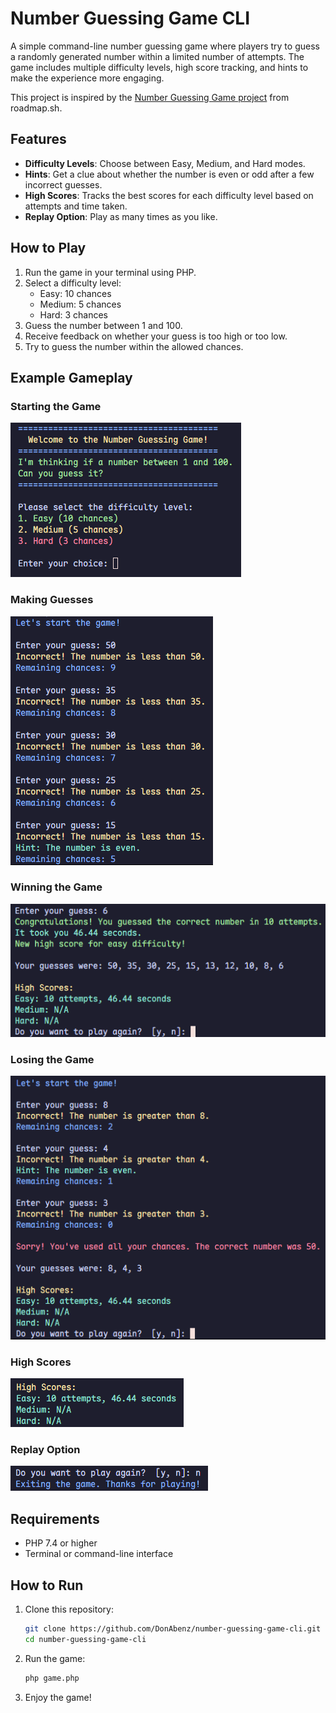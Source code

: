 # Number Guessing Game CLI

A simple command-line number guessing game where players try to guess a randomly generated number within a limited number of attempts. The game includes multiple difficulty levels, high score tracking, and hints to make the experience more engaging.

This project is inspired by the [Number Guessing Game project](https://roadmap.sh/projects/number-guessing-game) from roadmap.sh.

## Features

- **Difficulty Levels**: Choose between Easy, Medium, and Hard modes.
- **Hints**: Get a clue about whether the number is even or odd after a few incorrect guesses.
- **High Scores**: Tracks the best scores for each difficulty level based on attempts and time taken.
- **Replay Option**: Play as many times as you like.

## How to Play

1. Run the game in your terminal using PHP.
2. Select a difficulty level:
   - Easy: 10 chances
   - Medium: 5 chances
   - Hard: 3 chances
3. Guess the number between 1 and 100.
4. Receive feedback on whether your guess is too high or too low.
5. Try to guess the number within the allowed chances.

## Example Gameplay

### Starting the Game
![Starting the Game](assets/starting_the_game.png)

### Making Guesses
![Making Guesses](assets/making_guesses.png)

### Winning the Game
![Winning the Game](assets/winning_the_game.png)

### Losing the Game
![Losing the Game](assets/losing_the_game.png)

### High Scores
![High Scores](assets/high_scores.png)

### Replay Option
![Replay Option](assets/replay_option.png)

## Requirements

- PHP 7.4 or higher
- Terminal or command-line interface

## How to Run

1. Clone this repository:
   ```bash
   git clone https://github.com/DonAbenz/number-guessing-game-cli.git
   cd number-guessing-game-cli
   ```
2. Run the game:
   ```bash
   php game.php
   ```
3. Enjoy the game!